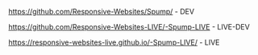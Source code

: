 https://github.com/Responsive-Websites/Spump/ - DEV

https://github.com/Responsive-Websites-LIVE/-Spump-LIVE - LIVE-DEV

https://responsive-websites-live.github.io/-Spump-LIVE/ - LIVE
